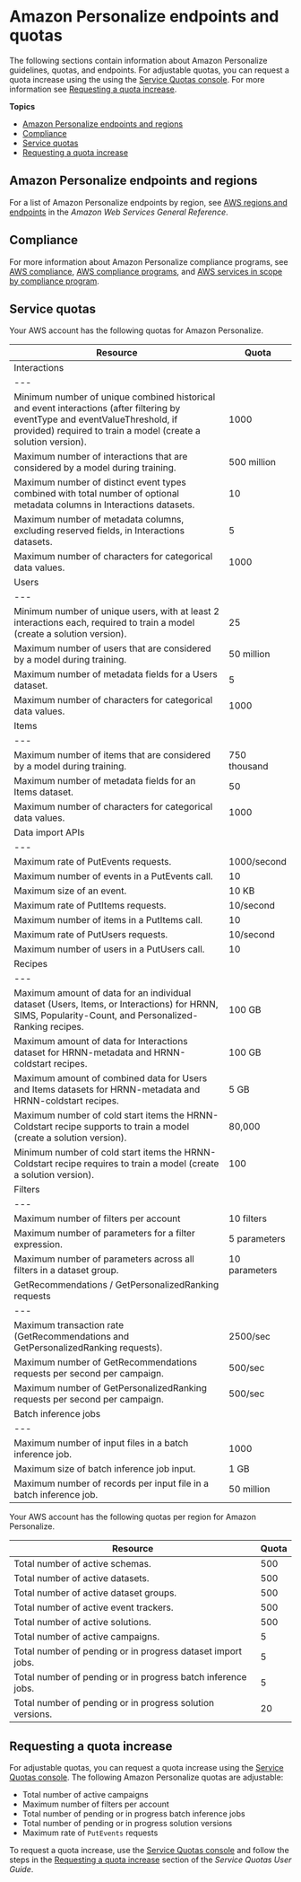 # Amazon Personalize endpoints and quotas<a name="limits"></a>

The following sections contain information about Amazon Personalize guidelines, quotas, and endpoints\. For adjustable quotas, you can request a quota increase using the using the [Service Quotas console](https://console.aws.amazon.com/servicequotas/)\. For more information see [Requesting a quota increase](#requesting-limit-increase)\. 

**Topics**
+ [Amazon Personalize endpoints and regions](#regions)
+ [Compliance](#compliance)
+ [Service quotas](#limits-table)
+ [Requesting a quota increase](#requesting-limit-increase)

## Amazon Personalize endpoints and regions<a name="regions"></a>

For a list of Amazon Personalize endpoints by region, see [AWS regions and endpoints](https://docs.aws.amazon.com/general/latest/gr/personalize.html) in the *Amazon Web Services General Reference*\.

## Compliance<a name="compliance"></a>

For more information about Amazon Personalize compliance programs, see [AWS compliance](https://aws.amazon.com/compliance/), [AWS compliance programs](https://aws.amazon.com/compliance/programs/), and [AWS services in scope by compliance program](https://aws.amazon.com/compliance/services-in-scope)\.

## Service quotas<a name="limits-table"></a>

Your AWS account has the following quotas for Amazon Personalize\.


| Resource | Quota | 
| --- |--- |
| Interactions | 
| --- |
| Minimum number of unique combined historical and event interactions \(after filtering by eventType and eventValueThreshold, if provided\) required to train a model \(create a solution version\)\. | 1000 | 
| Maximum number of interactions that are considered by a model during training\. | 500 million | 
| Maximum number of distinct event types combined with total number of optional metadata columns in Interactions datasets\. | 10 | 
| Maximum number of metadata columns, excluding reserved fields, in Interactions datasets\. | 5 | 
| Maximum number of characters for categorical data values\. | 1000 | 
| Users | 
| --- |
| Minimum number of unique users, with at least 2 interactions each, required to train a model \(create a solution version\)\. | 25 | 
| Maximum number of users that are considered by a model during training\. | 50 million | 
| Maximum number of metadata fields for a Users dataset\. | 5 | 
| Maximum number of characters for categorical data values\. | 1000 | 
| Items | 
| --- |
| Maximum number of items that are considered by a model during training\. | 750 thousand | 
| Maximum number of metadata fields for an Items dataset\. | 50 | 
| Maximum number of characters for categorical data values\. | 1000 | 
| Data import APIs | 
| --- |
| Maximum rate of PutEvents requests\. | 1000/second | 
| Maximum number of events in a PutEvents call\. | 10 | 
| Maximum size of an event\. | 10 KB | 
| Maximum rate of PutItems requests\. | 10/second | 
| Maximum number of items in a PutItems call\. | 10 | 
| Maximum rate of PutUsers requests\. | 10/second | 
| Maximum number of users in a PutUsers call\. | 10 | 
| Recipes | 
| --- |
| Maximum amount of data for an individual dataset \(Users, Items, or Interactions\) for HRNN, SIMS, Popularity\-Count, and Personalized\-Ranking recipes\. | 100 GB | 
| Maximum amount of data for Interactions dataset for HRNN\-metadata and HRNN\-coldstart recipes\. | 100 GB | 
| Maximum amount of combined data for Users and Items datasets for HRNN\-metadata and HRNN\-coldstart recipes\. | 5 GB | 
| Maximum number of cold start items the HRNN\-Coldstart recipe supports to train a model \(create a solution version\)\. | 80,000 | 
| Minimum number of cold start items the HRNN\-Coldstart recipe requires to train a model \(create a solution version\)\. | 100 | 
| Filters | 
| --- |
| Maximum number of filters per account | 10 filters | 
| Maximum number of parameters for a filter expression\. | 5 parameters | 
| Maximum number of parameters across all filters in a dataset group\. | 10 parameters | 
| GetRecommendations / GetPersonalizedRanking requests | 
| --- |
| Maximum transaction rate \(GetRecommendations and GetPersonalizedRanking requests\)\. | 2500/sec | 
| Maximum number of GetRecommendations requests per second per campaign\. | 500/sec | 
| Maximum number of GetPersonalizedRanking requests per second per campaign\. | 500/sec | 
| Batch inference jobs | 
| --- |
| Maximum number of input files in a batch inference job\. | 1000 | 
| Maximum size of batch inference job input\. | 1 GB | 
| Maximum number of records per input file in a batch inference job\. | 50 million | 

Your AWS account has the following quotas per region for Amazon Personalize\.


| Resource | Quota | 
| --- | --- | 
| Total number of active schemas\. | 500 | 
| Total number of active datasets\. | 500 | 
| Total number of active dataset groups\. | 500 | 
| Total number of active event trackers\. | 500 | 
| Total number of active solutions\. | 500 | 
| Total number of active campaigns\. | 5 | 
| Total number of pending or in progress dataset import jobs\. | 5 | 
| Total number of pending or in progress batch inference jobs\. | 5 | 
| Total number of pending or in progress solution versions\. | 20 | 

## Requesting a quota increase<a name="requesting-limit-increase"></a>

 For adjustable quotas, you can request a quota increase using the [Service Quotas console](https://console.aws.amazon.com/servicequotas/)\. The following Amazon Personalize quotas are adjustable: 
+  Total number of active campaigns 
+  Maximum number of filters per account 
+  Total number of pending or in progress batch inference jobs 
+  Total number of pending or in progress solution versions 
+  Maximum rate of `PutEvents` requests 

 To request a quota increase, use the [Service Quotas console](https://console.aws.amazon.com/servicequotas/) and follow the steps in the [Requesting a quota increase](https://docs.aws.amazon.com/servicequotas/latest/userguide/request-quota-increase.html) section of the *Service Quotas User Guide*\. 
